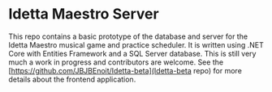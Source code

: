 # Idetta Maestro Server

This repo contains a basic prototype of the database and server for the Idetta Maestro musical game and practice scheduler. It is written using .NET Core with Entities Framework and a SQL Server database. This is still very much a work in progress and contributors are welcome. See the [https://github.com/JBJBEnoit/Idetta-beta](Idetta-beta repo) for more details about the frontend application.
